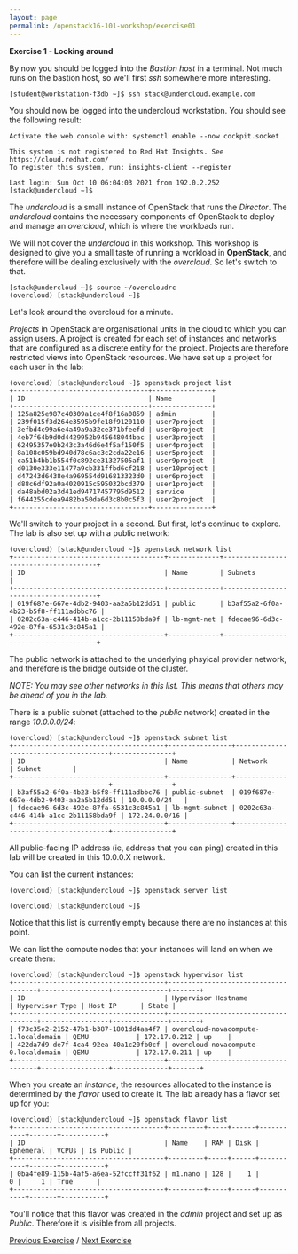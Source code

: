```yaml
---
layout: page
permalink: /openstack16-101-workshop/exercise01
---
```

__Exercise 1 - Looking around__

By now you should be logged into the *Bastion host* in a terminal.  Not much runs on the bastion host, so we'll first *ssh* somewhere more interesting.

```[student@workstation-f3db ~]$ ssh stack@undercloud.example.com```

You should now be logged into the undercloud workstation.  You should see the following result:

```
Activate the web console with: systemctl enable --now cockpit.socket

This system is not registered to Red Hat Insights. See https://cloud.redhat.com/
To register this system, run: insights-client --register

Last login: Sun Oct 10 06:04:03 2021 from 192.0.2.252
[stack@undercloud ~]$
```

The *undercloud* is a small instance of OpenStack that runs the *Director*.  The *undercloud* contains the necessary components of OpenStack to deploy and manage an *overcloud*, which is where the workloads run.

We will not cover the *undercloud* in this workshop.  This workshop is designed to give you a small taste of running a workload in **OpenStack**, and therefore will be dealing exclusively with the *overcloud*.  So let's switch to that.

```
[stack@undercloud ~]$ source ~/overcloudrc
(overcloud) [stack@undercloud ~]$
```

Let's look around the overcloud for a minute.

*Projects* in OpenStack are organisational units in the cloud to which you can assign users.  A project is created for each set of instances and networks that are configured as a discrete entity for the project.  Projects are therefore restricted views into OpenStack resources.  We have set up a project for each user in the lab:

```
(overcloud) [stack@undercloud ~]$ openstack project list
+----------------------------------+---------------+
| ID                               | Name          |
+----------------------------------+---------------+
| 125a825e987c40309a1ce4f8f16a0859 | admin         |
| 239f015f3d264e3595b9fe18f9120110 | user7project  |
| 3efbd4c99a6e4a49a9a32ce371bfeefd | user8project  |
| 4eb7f64b9d0d4429952b945648044bac | user3project  |
| 62495357e0b243c3a46d6e4f5af150f5 | user4project  |
| 8a108c059bd940d78c6ac3c2cda22e16 | user5project  |
| ca51b4bb1b554f0c892ce31327505af1 | user9project  |
| d0130e333e11477a9cb331ffbd6cf218 | user10project |
| d47243d6438e4a969554d916813323d0 | user6project  |
| d88c6df92a0a4020915c595032bcd379 | user1project  |
| da48abd02a3d41ed94717457795d9512 | service       |
| f644255cdea9482ba50da6d3c8b0c5f3 | user2project  |
+----------------------------------+---------------+
```

We'll switch to your project in a second.  But first, let's continue to explore.  The lab is also set up with a public network:

```
(overcloud) [stack@undercloud ~]$ openstack network list
+--------------------------------------+-------------+--------------------------------------+
| ID                                   | Name        | Subnets                              |
+--------------------------------------+-------------+--------------------------------------+
| 019f687e-667e-4db2-9403-aa2a5b12dd51 | public      | b3af55a2-6f0a-4b23-b5f8-ff111adbbc76 |
| 0202c63a-c446-414b-a1cc-2b11158bda9f | lb-mgmt-net | fdecae96-6d3c-492e-87fa-6531c3c845a1 |
+--------------------------------------+-------------+--------------------------------------+
```

The public network is attached to the underlying phsyical provider network, and therefore is the bridge outside of the cluster.

*NOTE: You may see other networks in this list.  This means that others may be ahead of you in the lab.*

There is a public subnet (attached to the *public* network) created in the range *10.0.0.0/24*:

```
(overcloud) [stack@undercloud ~]$ openstack subnet list
+--------------------------------------+----------------+--------------------------------------+---------------+
| ID                                   | Name           | Network                              | Subnet        |
+--------------------------------------+----------------+--------------------------------------+---------------+
| b3af55a2-6f0a-4b23-b5f8-ff111adbbc76 | public-subnet  | 019f687e-667e-4db2-9403-aa2a5b12dd51 | 10.0.0.0/24   |
| fdecae96-6d3c-492e-87fa-6531c3c845a1 | lb-mgmt-subnet | 0202c63a-c446-414b-a1cc-2b11158bda9f | 172.24.0.0/16 |
+--------------------------------------+----------------+--------------------------------------+---------------+
```

All public-facing IP address (ie, address that you can ping) created in this lab will be created in this 10.0.0.X network.

You can list the current instances:

```
(overcloud) [stack@undercloud ~]$ openstack server list

(overcloud) [stack@undercloud ~]$
```

Notice that this list is currently empty because there are no instances at this point.

We can list the compute nodes that your instances will land on when we create them:

```
(overcloud) [stack@undercloud ~]$ openstack hypervisor list
+--------------------------------------+-------------------------------------+-----------------+--------------+-------+
| ID                                   | Hypervisor Hostname                 | Hypervisor Type | Host IP      | State |
+--------------------------------------+-------------------------------------+-----------------+--------------+-------+
| f73c35e2-2152-47b1-b387-1801dd4aa4f7 | overcloud-novacompute-1.localdomain | QEMU            | 172.17.0.212 | up    |
| 422da7d9-de7f-4ca4-92ea-40a1c20fb0cf | overcloud-novacompute-0.localdomain | QEMU            | 172.17.0.211 | up    |
+--------------------------------------+-------------------------------------+-----------------+--------------+-------+
```

When you create an *instance*, the resources allocated to the instance is determined by the *flavor* used to create it.  The lab already has a flavor set up for you:

```
(overcloud) [stack@undercloud ~]$ openstack flavor list
+--------------------------------------+---------+-----+------+-----------+-------+-----------+
| ID                                   | Name    | RAM | Disk | Ephemeral | VCPUs | Is Public |
+--------------------------------------+---------+-----+------+-----------+-------+-----------+
| 0ba4fe89-115b-4af5-a6ea-52fccff31f62 | m1.nano | 128 |    1 |         0 |     1 | True      |
+--------------------------------------+---------+-----+------+-----------+-------+-----------+
```

You'll notice that this flavor was created in the *admin* project and set up as *Public*.  Therefore it is visible from all projects.

[Previous Exercise](setup) / [Next Exercise](exercise02)
